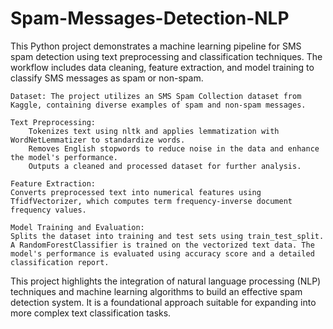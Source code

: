 # Spam-Messages-Detection-NLP
This Python project demonstrates a machine learning pipeline for SMS spam detection using text preprocessing and classification techniques. The workflow includes data cleaning, feature extraction, and model training to classify SMS messages as spam or non-spam.

    Dataset: The project utilizes an SMS Spam Collection dataset from Kaggle, containing diverse examples of spam and non-spam messages.

    Text Preprocessing:
        Tokenizes text using nltk and applies lemmatization with WordNetLemmatizer to standardize words.
        Removes English stopwords to reduce noise in the data and enhance the model's performance.
        Outputs a cleaned and processed dataset for further analysis.

    Feature Extraction:
    Converts preprocessed text into numerical features using TfidfVectorizer, which computes term frequency-inverse document frequency values.

    Model Training and Evaluation:
    Splits the dataset into training and test sets using train_test_split. A RandomForestClassifier is trained on the vectorized text data. The model's performance is evaluated using accuracy score and a detailed classification report.

This project highlights the integration of natural language processing (NLP) techniques and machine learning algorithms to build an effective spam detection system. It is a foundational approach suitable for expanding into more complex text classification tasks.
